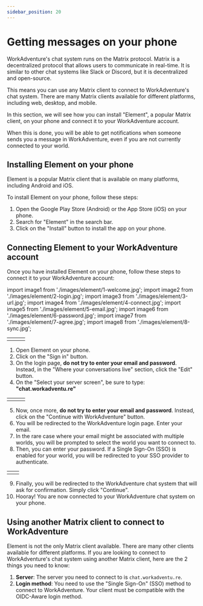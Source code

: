 ```yaml
---
sidebar_position: 20
---
```


# Getting messages on your phone

WorkAdventure's chat system runs on the Matrix protocol. Matrix is a decentralized protocol that allows users to communicate
in real-time. It is similar to other chat systems like Slack or Discord, but it is decentralized and open-source.

This means you can use any Matrix client to connect to WorkAdventure's chat system. There are many Matrix clients available
for different platforms, including web, desktop, and mobile.

In this section, we will see how you can install "Element", a popular Matrix client, on your phone and connect it to
your WorkAdventure account.

When this is done, you will be able to get notifications when someone sends you a message in WorkAdventure, even if you
are not currently connected to your world.

## Installing Element on your phone

Element is a popular Matrix client that is available on many platforms, including Android and iOS.

To install Element on your phone, follow these steps:

1. Open the Google Play Store (Android) or the App Store (iOS) on your phone.
2. Search for "Element" in the search bar.
3. Click on the "Install" button to install the app on your phone.

## Connecting Element to your WorkAdventure account

Once you have installed Element on your phone, follow these steps to connect it to your WorkAdventure account:

import image1 from './images/element/1-welcome.jpg';
import image2 from './images/element/2-login.jpg';
import image3 from './images/element/3-url.jpg';
import image4 from './images/element/4-connect.jpg';
import image5 from './images/element/5-email.jpg';
import image6 from './images/element/6-password.jpg';
import image7 from './images/element/7-agree.jpg';
import image8 from './images/element/8-sync.jpg';

<table>
    <tr>
        <td><img src={image1} alt="" /></td>
        <td><img src={image2} alt="" /></td>
        <td><img src={image3} alt="" /></td>
    </tr>
</table>

1. Open Element on your phone.
2. Click on the "Sign in" button.
3. On the login page, **do not try to enter your email and password**. Instead, in the "Where your conversations live"
   section, click the "Edit" button.
4. On the "Select your server screen", be sure to type: **"chat.workadventu.re"**

<table>
    <tr>
        <td><img src={image4} alt="" /></td>
        <td><img src={image5} alt="" /></td>
        <td><img src={image6} alt="" /></td>
    </tr>
</table>

5. Now, once more, **do not try to enter your email and password**. Instead, click on the "Continue with WorkAdventure" button.
6. You will be redirected to the WorkAdventure login page. Enter your email.
7. In the rare case where your email might be associated with multiple worlds, you will be prompted to select the world you want to connect to.
8. Then, you can enter your password. If a Single Sign-On (SSO) is enabled for your world, you will be redirected to your SSO provider to authenticate.

<table>
    <tr>
        <td><img src={image7} alt="" /></td>
        <td><img src={image8} alt="" /></td>
    </tr>
</table>

9. Finally, you will be redirected to the WorkAdventure chat system that will ask for confirmation. Simply click "Continue".
10. Hooray! You are now connected to your WorkAdventure chat system on your phone.

## Using another Matrix client to connect to WorkAdventure

Element is not the only Matrix client available. There are many other clients available for different platforms.
If you are looking to connect to WorkAdventure's chat system using another Matrix client, here are the 2 things you
need to know:

1. **Server**: The server you need to connect to is `chat.workadventu.re`.
2. **Login method**: You need to use the "Single Sign-On" (SSO) method to connect to WorkAdventure. Your client must
   be compatible with the OIDC-Aware login method.
